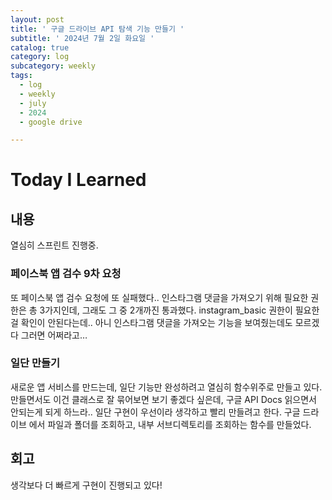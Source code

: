 ```yaml
---
layout: post
title: ' 구글 드라이브 API 탐색 기능 만들기 '
subtitle: ' 2024년 7월 2일 화요일 '
catalog: true
category: log
subcategory: weekly
tags:
  - log
  - weekly
  - july
  - 2024
  - google drive

---
```


# Today I Learned

## 내용

열심히 스프린트 진행중.

### 페이스북 앱 검수 9차 요청

또 페이스북 앱 검수 요청에 또 실패했다.. 인스타그램 댓글을 가져오기 위해 필요한 권한은 총 3가지인데, 그래도 그 중 2개까진 통과했다. instagram_basic 권한이 필요한걸 확인이 안된다는데.. 아니 인스타그램 댓글을 가져오는 기능을 보여줬는데도 모르겠다 그러면 어쩌라고…

### 일단 만들기

새로운 앱 서비스를 만드는데, 일단 기능만 완성하려고 열심히 함수위주로 만들고 있다. 만들면서도 이건 클래스로 잘 묶어보면 보기 좋겠다 싶은데, 구글 API Docs 읽으면서 안되는게 되게 하느라.. 일단 구현이 우선이라 생각하고 빨리 만들려고 한다. 구글 드라이브 에서 파일과 폴더를 조회하고, 내부 서브디렉토리를 조회하는 함수를 만들었다.


## 회고

생각보다 더 빠르게 구현이 진행되고 있다!